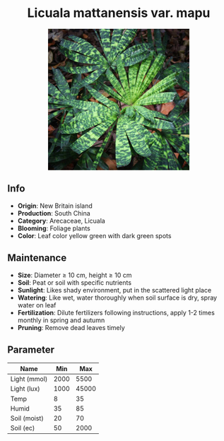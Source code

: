 <h1 align='center'>Licuala mattanensis var. mapu</h1>
<p align="center">
    <img 
        align='center'
        width='320'
        src="../images/licuala mattanensis var mapu.png" 
        alt='Licuala mattanensis var. mapu' />
</p>

## Info

 - **Origin**: New Britain island
 - **Production**: South China
 - **Category**: Arecaceae, Licuala
 - **Blooming**: Foliage plants
 - **Color**: Leaf color yellow green with dark green spots

## Maintenance

 - **Size**: Diameter ≥ 10 cm, height ≥ 10 cm
 - **Soil**: Peat or soil with specific nutrients
 - **Sunlight**: Likes shady environment, put in the scattered light place
 - **Watering**: Like wet, water thoroughly when soil surface is dry, spray water on leaf
 - **Fertilization**: Dilute fertilizers following instructions, apply 1-2 times monthly in spring and autumn
 - **Pruning**: Remove dead leaves timely

## Parameter

| Name         | Min  | Max   |
|--------------|------|-------|
| Light (mmol) | 2000 | 5500  |
| Light (lux)  | 1000 | 45000 |
| Temp         | 8    | 35    |
| Humid        | 35   | 85    |
| Soil (moist) | 20   | 70    |
| Soil (ec)    | 50  | 2000  |